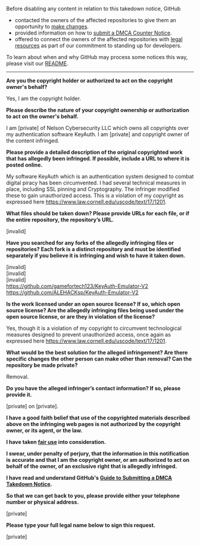 Before disabling any content in relation to this takedown notice, GitHub
- contacted the owners of the affected repositories to give them an opportunity to [make changes](https://docs.github.com/en/github/site-policy/dmca-takedown-policy#a-how-does-this-actually-work).
- provided information on how to [submit a DMCA Counter Notice](https://docs.github.com/en/articles/guide-to-submitting-a-dmca-counter-notice).
- offered to connect the owners of the affected repositories with [legal resources](https://github.blog/2020-11-16-standing-up-for-developers-youtube-dl-is-back/#developer-defense-fund) as part of our commitment to standing up for developers.

To learn about when and why GitHub may process some notices this way, please visit our [README](https://github.com/github/dmca/blob/master/README.md).

---

**Are you the copyright holder or authorized to act on the copyright owner's behalf?**

Yes, I am the copyright holder.

**Please describe the nature of your copyright ownership or authorization to act on the owner's behalf.**

I am [private] of Nelson Cybersecurity LLC which owns all copyrights over my authentication software KeyAuth. I am [private] and copyright owner of the content infringed.

**Please provide a detailed description of the original copyrighted work that has allegedly been infringed. If possible, include a URL to where it is posted online.**

My software KeyAuth which is an authentication system designed to combat digital piracy has been circumvented. I had several technical measures in place, including SSL pinning and Cryptography. The infringer modified these to gain unauthorized access. This is a violation of my copyright as expressed here https://www.law.cornell.edu/uscode/text/17/1201.

**What files should be taken down? Please provide URLs for each file, or if the entire repository, the repository’s URL.**

[invalid]

**Have you searched for any forks of the allegedly infringing files or repositories? Each fork is a distinct repository and must be identified separately if you believe it is infringing and wish to have it taken down.**

[invalid]  
[invalid]  
[invalid]  
https://github.com/gamefortech123/KeyAuth-Emulator-V2  
https://github.com/ALEHACKsp/KeyAuth-Emulator-V2

**Is the work licensed under an open source license? If so, which open source license? Are the allegedly infringing files being used under the open source license, or are they in violation of the license?**

Yes, though it is a violation of my copyright to circumvent technological measures designed to prevent unauthorized access, once again as expressed here https://www.law.cornell.edu/uscode/text/17/1201.

**What would be the best solution for the alleged infringement? Are there specific changes the other person can make other than removal? Can the repository be made private?**

Removal.

**Do you have the alleged infringer’s contact information? If so, please provide it.**

[private] on [private].

**I have a good faith belief that use of the copyrighted materials described above on the infringing web pages is not authorized by the copyright owner, or its agent, or the law.**

**I have taken <a href="https://www.lumendatabase.org/topics/22">fair use</a> into consideration.**

**I swear, under penalty of perjury, that the information in this notification is accurate and that I am the copyright owner, or am authorized to act on behalf of the owner, of an exclusive right that is allegedly infringed.**

**I have read and understand GitHub's <a href="https://docs.github.com/articles/guide-to-submitting-a-dmca-takedown-notice/">Guide to Submitting a DMCA Takedown Notice</a>.**

**So that we can get back to you, please provide either your telephone number or physical address.**

[private]

**Please type your full legal name below to sign this request.**

[private]
